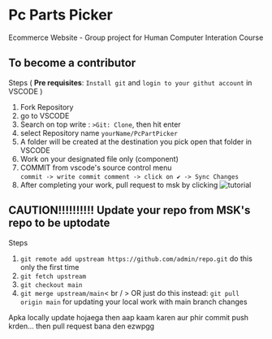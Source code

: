 # Pc Parts Picker
Ecommerce Website - Group project for Human Computer Interation Course  

## To become a contributor
Steps ( **Pre requisites**: ```Install git``` and ```login to your githut account``` in VSCODE )  
1. Fork Repository
2. go to VSCODE
3. Search on top write : ```>Git: Clone```, then hit enter
4. select Repository name ```yourName/PcPartPicker```
5. A folder will be created at the destination you pick open that folder in VSCODE
6. Work on your designated file only (component)
7. COMMIT from vscode's source control menu   
```commit -> write commit comment -> click on ✔ -> Sync Changes```
8. After completing your work, pull request to msk by clicking 
![tutorial](/public/TUTORIAL.png)


## CAUTION!!!!!!!!!! Update your repo from MSK's repo to be uptodate

Steps  
1. ```git remote add upstream https://github.com/admin/repo.git``` do this only the first time
2. ```git fetch upstream```
3. ```git checkout main```
4. ```git merge upstream/main```< br / >
    OR
just do this instead: ```git pull origin main``` for updating your local work with main branch changes
 
Apka locally update hojaega then aap kaam karen aur phir commit push krden... then pull request bana den ezwpgg
